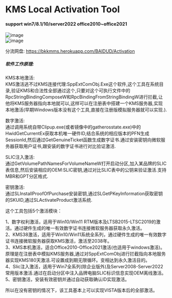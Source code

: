 # KMS Local Activation Tool  

#### support win7/8.1/10/server2022 office2010~office2021

![image](https://github.com/laomms/KmsTool/blob/main/kms.JPG)     
![image](https://github.com/laomms/KmsTool/blob/main/kms2.png)   

分流网盘: https://bkkmms.herokuapp.com/BAIDUD/Activation   

##### 软件工作原理:  
KMS本地激活:  
KMS激活逃不过KMS连接代理:SppExtComObj.Exe这个软件,这个工具在系统目录,验证KMS和合法性全部通过这个,只要对这个可执行文件中的RpcStringBindingComposeW和RpcBindingFromStringBindingW进行拦截,让他将KMS服务器指向本地就可以,这样可以在注册表中搭建一个KMS服务器,实现本地激活(早期Windows版本没有这个工具,直接在注册版模拟服务器就可以实现.).

数字激活:  
通过调用系统自带Clipup.exe(或者镜像中的gatherosstate.exe)中的HwidGetCurrentEx获取本机唯一硬件ID,结合系统的相应版本的PFN生成SessionId,然后通过GetGenuineTicket函数生成数字证书.通过安装密钥向微软服务器获取用户证书,跟安装的数字证书进行对比验证激活.

SLIC注入激活:  
通过GetVolumePathNamesForVolumeNameW打开启动分区,加入某品牌的SLIC表信息,然后安装相应的OEM:SLIC密钥,通过对比SLIC表中的公钥来验证激活.支持MBR和GPT分区格式.

密钥激活:  
通过SLInstallProofOfPurchase安装密钥,通过SLGetPKeyInformation获取密钥的SKUID,通过SLActivateProduct激活系统.


这个工具包括5个激活模块：

1、数字权利激活，适用于Win10/Win11 RTM版本及LTSB2015-LTSC2019的激活。通过硬件生成的唯一有效数字证书连接微软服务器获取永久激活。  
2、KMS38激活，适用于Win10/Win11系统全系列，通过硬件生成的唯一有效数字证书连接微软服务器获取KMS激活，激活至2038年。  
3、KMS本机激活，适合Office2010-Office2021激活(也适用于windows激活)。原理是在注册表中模拟KMS服务器,通过对SppExtComObj进行拦截指向本地服务器实现KMS180天激活.可设置成到期无限循环。变相达到永久激活目的。  
4、Slic注入激活，适用于Win7全系列(除企业版外)及Server2008-Server2022常用版本激活.通过在启动分区中注入品牌电脑SLIC标识信息实现OEM离线激活。
5、密钥激活，安装有效密钥并通过自动获取确认ID实现激活。   
  
所以在没有密钥的情况下，该工具基本上可以实现VISTA版本后的全部激活。















